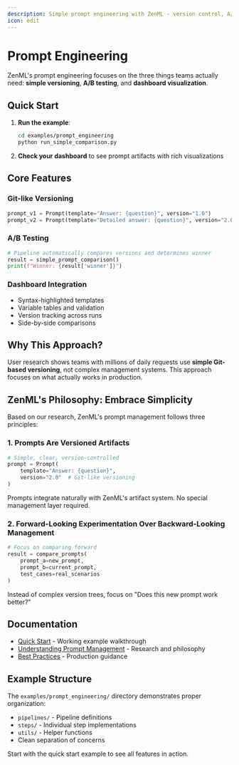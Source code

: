 ```yaml
---
description: Simple prompt engineering with ZenML - version control, A/B testing, and dashboard visualization.
icon: edit
---
```


# Prompt Engineering

ZenML's prompt engineering focuses on the three things teams actually need: **simple versioning**, **A/B testing**, and **dashboard visualization**.

## Quick Start

1. **Run the example**:
   ```bash
   cd examples/prompt_engineering
   python run_simple_comparison.py
   ```

2. **Check your dashboard** to see prompt artifacts with rich visualizations

## Core Features

### Git-like Versioning
```python
prompt_v1 = Prompt(template="Answer: {question}", version="1.0")
prompt_v2 = Prompt(template="Detailed answer: {question}", version="2.0") 
```

### A/B Testing
```python
# Pipeline automatically compares versions and determines winner
result = simple_prompt_comparison()
print(f"Winner: {result['winner']}")
```

### Dashboard Integration
- Syntax-highlighted templates
- Variable tables and validation
- Version tracking across runs
- Side-by-side comparisons

## Why This Approach?

User research shows teams with millions of daily requests use **simple Git-based versioning**, not complex management systems. This approach focuses on what actually works in production.


## ZenML's Philosophy: Embrace Simplicity

Based on our research, ZenML's prompt management follows three principles:

### 1. **Prompts Are Versioned Artifacts**

```python
# Simple, clear, version-controlled
prompt = Prompt(
    template="Answer: {question}",
    version="2.0"  # Git-like versioning
)
```

Prompts integrate naturally with ZenML's artifact system. No special management layer required.

### 2. **Forward-Looking Experimentation Over Backward-Looking Management**

```python
# Focus on comparing forward
result = compare_prompts(
    prompt_a=new_prompt,
    prompt_b=current_prompt,
    test_cases=real_scenarios
)
```

Instead of complex version trees, focus on "Does this new prompt work better?"


## Documentation

* [Quick Start](quick-start.md) - Working example walkthrough
* [Understanding Prompt Management](understanding-prompt-management.md) - Research and philosophy  
* [Best Practices](best-practices.md) - Production guidance

## Example Structure

The `examples/prompt_engineering/` directory demonstrates proper organization:
- `pipelines/` - Pipeline definitions
- `steps/` - Individual step implementations
- `utils/` - Helper functions
- Clean separation of concerns

Start with the quick start example to see all features in action.